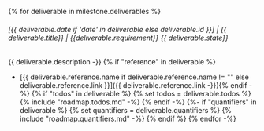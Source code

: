 {% for deliverable in milestone.deliverables %}
###### [{{ deliverable.date if 'date' in deliverable else deliverable.id  }}] | {{ deliverable.title}} | {{deliverable.requirement}} {{ deliverable.state}}
{{ deliverable.description -}}
{% if "reference" in deliverable %}
- [{{ deliverable.reference.name if deliverable.reference.name != "" else deliverable.reference.link }}]({{ deliverable.reference.link -}}){% endif -%}
{% if "todos" in deliverable %}
{% set todos = deliverable.todos %}
{% include "roadmap.todos.md" -%}
{% endif -%}
{%- if "quantifiers" in deliverable %}
{% set quantifiers = deliverable.quantifiers %}
{% include "roadmap.quantifiers.md" -%}
{% endif %}
{% endfor -%}